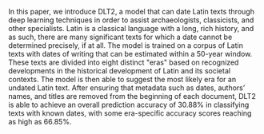 In this paper, we introduce DLT2, a model that can date
Latin texts through deep learning techniques in order to assist archaeologists, classicists, and other specialists. Latin is a classical language
with a long, rich history, and as such, there are many significant texts
for which a date cannot be determined precisely, if at all. The model
is trained on a corpus of Latin texts with dates of writing that can be
estimated within a 50-year window. These texts are divided into eight
distinct "eras" based on recognized developments in the historical development of Latin and its societal contexts. The model is then able to
suggest the most likely era for an undated Latin text. After ensuring that
metadata such as dates, authors’ names, and titles are removed from the
beginning of each document, DLT2 is able to achieve an overall prediction accuracy of 30.88% in classifying texts with known dates, with some
era-specific accuracy scores reaching as high as 66.85%.
